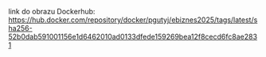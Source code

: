 link do obrazu Dockerhub: https://hub.docker.com/repository/docker/pgutyj/ebiznes2025/tags/latest/sha256-52b0dab591001156e1d6462010ad0133dfede159269bea12f8cecd6fc8ae2831
